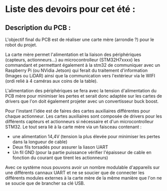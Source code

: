 # Liste des devoirs pour cet été :

## Description du PCB :
L'objectif final du PCB est de réaliser une carte mère (arrondie ?) pour le robot du projet.

La carte mère permet l'alimentation et la liaison des périphériques (capteurs, actionneurs...) au microcontrolleur (STM32H7xxxx) les commandant et permettant également à la stm32 de communiquer avec un Raspberry Pi (ou NVidia Jetson) qui ferait du traitement d'information (Images ou LiDAR) ainsi que la communication vers l'extérieur via le WIFI (ordi relié à 4 caméras aux coins de la table).

L'alimentation des périphériques se fera avec la tension d'alimentation du PCB mère pour minimiser les pertes et serait donc adaptée sur les cartes de drivers que l'on doit également projeter avec un convertisseur buck boost.

Pour l'instant l'idée est de faires des cartes auxiliaires différentes pour chaque actionneur.
Les cartes auxiliaires sont composée de drivers pour les différents capteurs et actionneurs si nécessaire et d'un microcontrolleur STM32. Le tout sera lié à la carte mère via un faisceau contenant :
  - une alimentation 14,4V (tension la plus élevée pour minimiser les pertes dans la longueur de cable)
  - Deux fils torsadés pour assurer la liason UART 
  - Un fil GND (pour la partie puissance vérifier l'épaisseur de cable en fonction du courant que tirent les actionneurs)

Avec ce système nous pouvons avoir un nombre modulable d'appareils sur une différents cannaux UART et ne se soucier que de connecter les différents modules externes à la carte mère de la même manière que l'on ne se soucie que de brancher sa clé USB.

